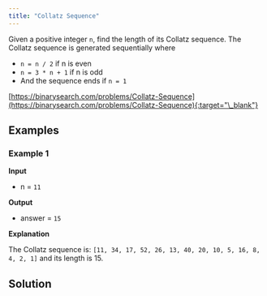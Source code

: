 ```yaml
---
title: "Collatz Sequence"
---
```


Given a positive integer `n`, find the length of its Collatz sequence. The Collatz sequence is generated sequentially where

- `n = n / 2` if n is even
- `n = 3 * n + 1` if n is odd
- And the sequence ends if `n = 1`

[https://binarysearch.com/problems/Collatz-Sequence](https://binarysearch.com/problems/Collatz-Sequence){:target="\_blank"}

## Examples

### Example 1

**Input**

- n = `11`

**Output**

- answer = `15`

**Explanation**

The Collatz sequence is: `[11, 34, 17, 52, 26, 13, 40, 20, 10, 5, 16, 8, 4, 2, 1]` and its length is 15.

## Solution

<script src="https://gist.github.com/yaeba/16da7be5123724fcf6eccc25581cef5a.js?file=Collatz-Sequence.cpp"></script>
